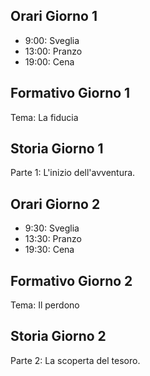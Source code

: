 ## Orari Giorno 1

- 9:00: Sveglia
- 13:00: Pranzo
- 19:00: Cena


## Formativo Giorno 1

Tema: La fiducia


## Storia Giorno 1

Parte 1: L'inizio dell'avventura.


## Orari Giorno 2

- 9:30: Sveglia
- 13:30: Pranzo
- 19:30: Cena


## Formativo Giorno 2

Tema: Il perdono


## Storia Giorno 2

Parte 2: La scoperta del tesoro.


